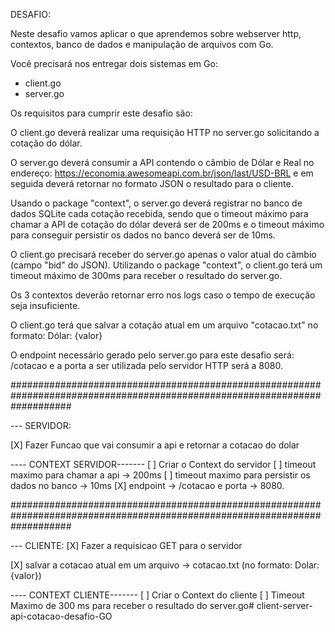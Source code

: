 
DESAFIO:

Neste desafio vamos aplicar o que aprendemos sobre webserver http, contextos,
banco de dados e manipulação de arquivos com Go.

Você precisará nos entregar dois sistemas em Go:
- client.go
- server.go

Os requisitos para cumprir este desafio são:

O client.go deverá realizar uma requisição HTTP no server.go solicitando a cotação do dólar.

O server.go deverá consumir a API contendo o câmbio de Dólar e Real no endereço: https://economia.awesomeapi.com.br/json/last/USD-BRL e em seguida deverá retornar no formato JSON o resultado para o cliente.

Usando o package "context", o server.go deverá registrar no banco de dados SQLite cada cotação recebida, sendo que o timeout máximo para chamar
a API de cotação do dólar deverá ser de 200ms e o timeout máximo para conseguir persistir os dados no banco deverá ser de 10ms.

O client.go precisará receber do server.go apenas o valor atual do câmbio (campo "bid" do JSON). Utilizando o package "context", o client.go terá um timeout máximo de
300ms para receber o resultado do server.go.

Os 3 contextos deverão retornar erro nos logs caso o tempo de execução seja insuficiente.

O client.go terá que salvar a cotação atual em um arquivo "cotacao.txt" no formato: Dólar: {valor}

O endpoint necessário gerado pelo server.go para este desafio será: /cotacao e a porta a ser utilizada pelo servidor HTTP será a 8080.

###########################################################################################################################

--- SERVIDOR:

[X] Fazer Funcao que vai consumir a api e retornar a cotacao do dolar

---- CONTEXT SERVIDOR-------
[ ] Criar o Context do servidor
[ ] timeout maximo para chamar a api -> 200ms
[ ] timeout maximo para persistir os dados no banco -> 10ms
[X] endpoint -> /cotacao e porta -> 8080.

###########################################################################################################################

--- CLIENTE:
[X] Fazer a requisicao GET para o servidor

[X] salvar a cotacao atual em um arquivo -> cotacao.txt (no formato: Dolar: {valor})

---- CONTEXT CLIENTE-------
[ ] Criar o Context do cliente
[ ] Timeout Maximo de 300 ms para receber o resultado do server.go#   c l i e n t - s e r v e r - a p i - c o t a c a o - d e s a f i o - G O 
